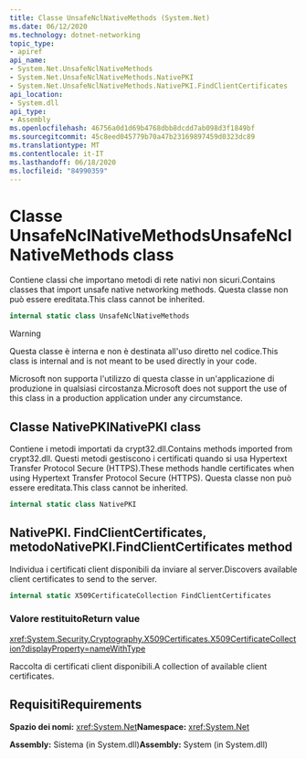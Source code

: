 ```yaml
---
title: Classe UnsafeNclNativeMethods (System.Net)
ms.date: 06/12/2020
ms.technology: dotnet-networking
topic_type:
- apiref
api_name:
- System.Net.UnsafeNclNativeMethods
- System.Net.UnsafeNclNativeMethods.NativePKI
- System.Net.UnsafeNclNativeMethods.NativePKI.FindClientCertificates
api_location:
- System.dll
api_type:
- Assembly
ms.openlocfilehash: 46756a0d1d69b4768dbb8dcdd7ab098d3f1849bf
ms.sourcegitcommit: 45c8eed045779b70a47b23169897459d0323dc89
ms.translationtype: MT
ms.contentlocale: it-IT
ms.lasthandoff: 06/18/2020
ms.locfileid: "84990359"
---
```

# <a name="unsafenclnativemethods-class"></a><span data-ttu-id="83123-102">Classe UnsafeNclNativeMethods</span><span class="sxs-lookup"><span data-stu-id="83123-102">UnsafeNclNativeMethods class</span></span>

<span data-ttu-id="83123-103">Contiene classi che importano metodi di rete nativi non sicuri.</span><span class="sxs-lookup"><span data-stu-id="83123-103">Contains classes that import unsafe native networking methods.</span></span> <span data-ttu-id="83123-104">Questa classe non può essere ereditata.</span><span class="sxs-lookup"><span data-stu-id="83123-104">This class cannot be inherited.</span></span>

```csharp
internal static class UnsafeNclNativeMethods
```

> [!WARNING]
> <span data-ttu-id="83123-105">Questa classe è interna e non è destinata all'uso diretto nel codice.</span><span class="sxs-lookup"><span data-stu-id="83123-105">This class is internal and is not meant to be used directly in your code.</span></span>
>
> <span data-ttu-id="83123-106">Microsoft non supporta l'utilizzo di questa classe in un'applicazione di produzione in qualsiasi circostanza.</span><span class="sxs-lookup"><span data-stu-id="83123-106">Microsoft does not support the use of this class in a production application under any circumstance.</span></span>

## <a name="nativepki-class"></a><span data-ttu-id="83123-107">Classe NativePKI</span><span class="sxs-lookup"><span data-stu-id="83123-107">NativePKI class</span></span>

<span data-ttu-id="83123-108">Contiene i metodi importati da crypt32.dll.</span><span class="sxs-lookup"><span data-stu-id="83123-108">Contains methods imported from crypt32.dll.</span></span> <span data-ttu-id="83123-109">Questi metodi gestiscono i certificati quando si usa Hypertext Transfer Protocol Secure (HTTPS).</span><span class="sxs-lookup"><span data-stu-id="83123-109">These methods handle certificates when using Hypertext Transfer Protocol Secure (HTTPS).</span></span> <span data-ttu-id="83123-110">Questa classe non può essere ereditata.</span><span class="sxs-lookup"><span data-stu-id="83123-110">This class cannot be inherited.</span></span>

```csharp
internal static class NativePKI
```

## <a name="nativepkifindclientcertificates-method"></a><span data-ttu-id="83123-111">NativePKI. FindClientCertificates, metodo</span><span class="sxs-lookup"><span data-stu-id="83123-111">NativePKI.FindClientCertificates method</span></span>

<span data-ttu-id="83123-112">Individua i certificati client disponibili da inviare al server.</span><span class="sxs-lookup"><span data-stu-id="83123-112">Discovers available client certificates to send to the server.</span></span>

```csharp
internal static X509CertificateCollection FindClientCertificates
```

### <a name="return-value"></a><span data-ttu-id="83123-113">Valore restituito</span><span class="sxs-lookup"><span data-stu-id="83123-113">Return value</span></span>

<xref:System.Security.Cryptography.X509Certificates.X509CertificateCollection?displayProperty=nameWithType>

<span data-ttu-id="83123-114">Raccolta di certificati client disponibili.</span><span class="sxs-lookup"><span data-stu-id="83123-114">A collection of available client certificates.</span></span>

## <a name="requirements"></a><span data-ttu-id="83123-115">Requisiti</span><span class="sxs-lookup"><span data-stu-id="83123-115">Requirements</span></span>

<span data-ttu-id="83123-116">**Spazio dei nomi:** <xref:System.Net></span><span class="sxs-lookup"><span data-stu-id="83123-116">**Namespace:** <xref:System.Net></span></span>

<span data-ttu-id="83123-117">**Assembly:** Sistema (in System.dll)</span><span class="sxs-lookup"><span data-stu-id="83123-117">**Assembly:** System (in System.dll)</span></span>

